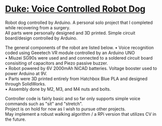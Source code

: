 # [Duke: Voice Controlled Robot Dog](https://asjchoi.wixsite.com/portfolio/voice-respondent-robot-dog-lupus)

Robot dog controlled by Arduino. A personal solo project that I completed while recovering from a surgery.  
All parts were personally designed and 3D printed. Simple circuit board/design controlled by Arduino.  

The general components of the robot are listed below.
• Voice recognition coded using Geeetech VR module controlled by an Arduino UNO <br/>
• Miuzei SG90s were used and and connected to a soldered circuit board consisiting of capacitors and Piezo passive buzzer. <br/>
• Robot powered by 6V 2000mAh NiCAD batteries. Voltage booster used to power Arduino at 9V. <br/>
• Parts were 3D printed entirely from Hatchbox Blue PLA and designed through SolidWorks. <br/>
• Assembly done by M2, M3, and M4 nuts and bolts. <br/>

Controller code is fairly basic and so far only supports simple voice commands such as "sit" and "stretch".  
Project is on hold for now as I wish to pursue other projects.  
May implement a robust walking algorithm / a RPi version that utilizes CV in the future.  
